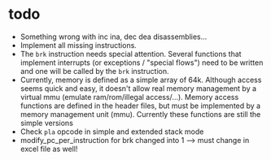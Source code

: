 # todo
- Something wrong with inc ina, dec dea disassemblies...
- Implement all missing instructions.
- The ````brk```` instruction needs special attention. Several functions that implement interrupts (or exceptions / "special flows") need to be written and one will be called by the ````brk```` instruction.
- Currently, memory is defined as a simple array of 64k. Although access seems quick and easy, it doesn't allow real memory management by a virtual mmu (emulate ram/rom/illegal access/...). Memory access functions are defined in the header files,  but must be implemented by a memory management unit (mmu). Currently these functions are still the simple versions
- Check ````pla```` opcode in simple and extended stack mode
- modify_pc_per_instruction for brk changed into 1 --> must change in excel file as well!